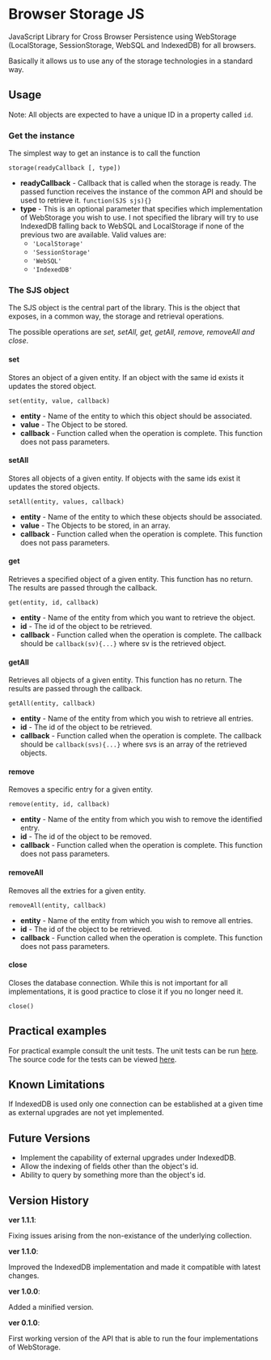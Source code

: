 # Browser Storage JS

JavaScript Library for Cross Browser Persistence using WebStorage (LocalStorage, SessionStorage, WebSQL and IndexedDB) for all browsers.

Basically it allows us to use any of the storage technologies in a standard way.

## Usage

Note: All objects are expected to have a unique ID in a property called ```id```.

### Get the instance
The simplest way to get an instance is to call the function 

```
storage(readyCallback [, type])
```

* <b>readyCallback</b> - Callback that is called when the storage is ready. The passed function receives the instance of the common API and should be used to retrieve it. <code>function(SJS sjs){}</code>
* <b>type</b> - This is an optional parameter that specifies which implementation of WebStorage you wish to use. I not specified the library will try to use IndexedDB falling back to WebSQL and LocalStorage if none of the previous two are available. Valid values are:
    * <code>'LocalStorage'</code>
    * <code>'SessionStorage'</code>
    * <code>'WebSQL'</code>
    * <code>'IndexedDB'</code>

### The SJS object
The SJS object is the central part of the library. This is the object that exposes, in a common way, the storage and retrieval operations.

The possible operations are <i>set, setAll, get, getAll, remove, removeAll and close</i>.

#### set
Stores an object of a given entity. If an object with the same id exists it updates the stored object.

```
set(entity, value, callback)
```

* <b>entity</b> - Name of the entity to which this object should be associated.
* <b>value</b> - The Object to be stored.
* <b>callback</b> - Function called when the operation is complete. This function does not pass parameters.

#### setAll
Stores all objects of a given entity. If objects with the same ids exist it updates the stored objects.

```
setAll(entity, values, callback)
```

* <b>entity</b> - Name of the entity to which these objects should be associated.
* <b>value</b> - The Objects to be stored, in an array.
* <b>callback</b> - Function called when the operation is complete. This function does not pass parameters.

#### get
Retrieves a specified object of a given entity. This function has no return. The results are passed through the callback.

```
get(entity, id, callback)
```

* <b>entity</b> - Name of the entity from which you want to retrieve the object.
* <b>id</b> - The id of the object to be retrieved.
* <b>callback</b> - Function called when the operation is complete. The callback should be ```callback(sv){...}``` where sv is the retrieved object.

#### getAll
Retrieves all objects of a given entity. This function has no return. The results are passed through the callback.

```
getAll(entity, callback)
```

* <b>entity</b> - Name of the entity from which you wish to retrieve all entries.
* <b>id</b> - The id of the object to be retrieved.
* <b>callback</b> - Function called when the operation is complete. The callback should be ```callback(svs){...}``` where svs is an array of the retrieved objects.

#### remove

Removes a specific entry for a given entity.

```
remove(entity, id, callback)
```

* <b>entity</b> - Name of the entity from which you wish to remove the identified entry.
* <b>id</b> - The id of the object to be removed.
* <b>callback</b> - Function called when the operation is complete. This function does not pass parameters.

#### removeAll
Removes all the extries for a given entity.

```
removeAll(entity, callback)
```

* <b>entity</b> - Name of the entity from which you wish to remove all entries.
* <b>id</b> - The id of the object to be retrieved.
* <b>callback</b> - Function called when the operation is complete. This function does not pass parameters.

#### close
Closes the database connection. While this is not important for all implementations, it is good practice to close it if you no longer need it.

```
close()
```

## Practical examples
For practical example consult the unit tests. The unit tests can be run <a href="https://lcavadas.github.com/browser-storage-js/">here</a>. The source code for the tests can be viewed <a href="https://github.com/lcavadas/browser-storage-js/blob/master/qunit/storage.test.js">here</a>.

## Known Limitations
If IndexedDB is used only one connection can be established at a given time as external upgrades are not yet implemented.

## Future Versions
* Implement the capability of external upgrades under IndexedDB.
* Allow the indexing of fields other than the object's id.
* Ability to query by something more than the object's id.

## Version History
<b>ver 1.1.1</b>:
<p>Fixing issues arising from the non-existance of the underlying collection.</p>

<b>ver 1.1.0</b>:
<p>Improved the IndexedDB implementation and made it compatible with latest changes.</p>

<b>ver 1.0.0</b>:
<p>Added a minified version.</p>

<b>ver 0.1.0</b>:
<p>First working version of the API that is able to run the four implementations of WebStorage.</p>
